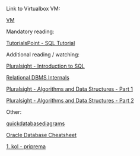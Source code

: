 Link to Virtualbox VM:

[VM](https://my.pcloud.com/publink/show?code=XZpNb97Zx0HItRjJU5VvtYcnQ6BciSGtf2DX)

Mandatory reading:

[TutorialsPoint - SQL Tutorial](https://www.tutorialspoint.com/sql/index.htm)


Additional reading / watching:

[Pluralsight - Introduction to SQL](https://app.pluralsight.com/library/courses/introduction-to-sql)

[Relational DBMS Internals](http://pages.di.unipi.it/ghelli/bd2/DBMS-Internals.pdf)

[Pluralsight - Algorithms and Data Structures - Part 1](https://app.pluralsight.com/library/courses/ads-part1)

[Pluralsight - Algorithms and Data Structures - Part 2](https://app.pluralsight.com/library/courses/ads2)

Other:

[quickdatabasediagrams](https://www.quickdatabasediagrams.com/)

[Oracle Database Cheatsheet](https://en.wikibooks.org/wiki/Oracle_Database/SQL_Cheatsheet)

[1. kol - priprema](https://my.pcloud.com/publink/show?code=XZzqWg7Z9LGcR88GoW0d41FWL5wbMRVMe8J7)
